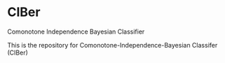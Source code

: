 # CIBer
Comonotone Independence Bayesian Classifier

This is the repository for Comonotone-Independence-Bayesian Classifer (CIBer)